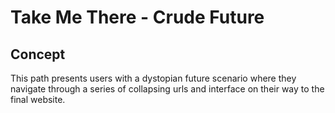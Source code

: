 # Take Me There - Crude Future

## Concept

This path presents users with a dystopian future scenario where they navigate through a series of collapsing urls and interface on their way to the final website.
